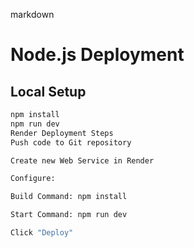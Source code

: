 markdown
# Node.js Deployment

## Local Setup

```bash
npm install
npm run dev
Render Deployment Steps
Push code to Git repository

Create new Web Service in Render

Configure:

Build Command: npm install

Start Command: npm run dev

Click "Deploy"
